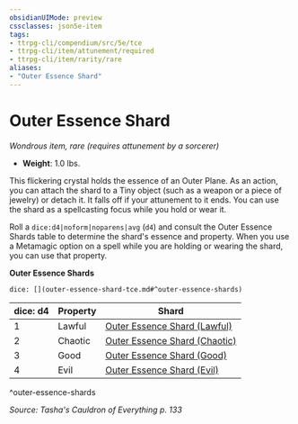 ```yaml
---
obsidianUIMode: preview
cssclasses: json5e-item
tags:
- ttrpg-cli/compendium/src/5e/tce
- ttrpg-cli/item/attunement/required
- ttrpg-cli/item/rarity/rare
aliases: 
- "Outer Essence Shard"
---
```

# Outer Essence Shard
*Wondrous item, rare (requires attunement by a sorcerer)*  


- **Weight**: 1.0 lbs.

This flickering crystal holds the essence of an Outer Plane. As an action, you can attach the shard to a Tiny object (such as a weapon or a piece of jewelry) or detach it. It falls off if your attunement to it ends. You can use the shard as a spellcasting focus while you hold or wear it.

Roll a `dice:d4|noform|noparens|avg` (`d4`) and consult the Outer Essence Shards table to determine the shard's essence and property. When you use a Metamagic option on a spell while you are holding or wearing the shard, you can use that property.

**Outer Essence Shards**

`dice: [](outer-essence-shard-tce.md#^outer-essence-shards)`

| dice: d4 | Property | Shard |
|----------|----------|-------|
| 1 | Lawful | [Outer Essence Shard (Lawful)](/3-Mechanics/CLI/Compendium/items/outer-essence-shard-lawful-tce.md) |
| 2 | Chaotic | [Outer Essence Shard (Chaotic)](/3-Mechanics/CLI/Compendium/items/outer-essence-shard-chaotic-tce.md) |
| 3 | Good | [Outer Essence Shard (Good)](/3-Mechanics/CLI/Compendium/items/outer-essence-shard-good-tce.md) |
| 4 | Evil | [Outer Essence Shard (Evil)](/3-Mechanics/CLI/Compendium/items/outer-essence-shard-evil-tce.md) |
^outer-essence-shards

*Source: Tasha's Cauldron of Everything p. 133*